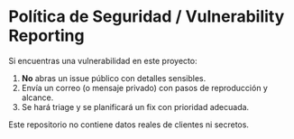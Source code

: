 # Política de Seguridad / Vulnerability Reporting

Si encuentras una vulnerabilidad en este proyecto:
1. **No** abras un issue público con detalles sensibles.
2. Envía un correo (o mensaje privado) con pasos de reproducción y alcance.
3. Se hará triage y se planificará un fix con prioridad adecuada.

Este repositorio no contiene datos reales de clientes ni secretos.
